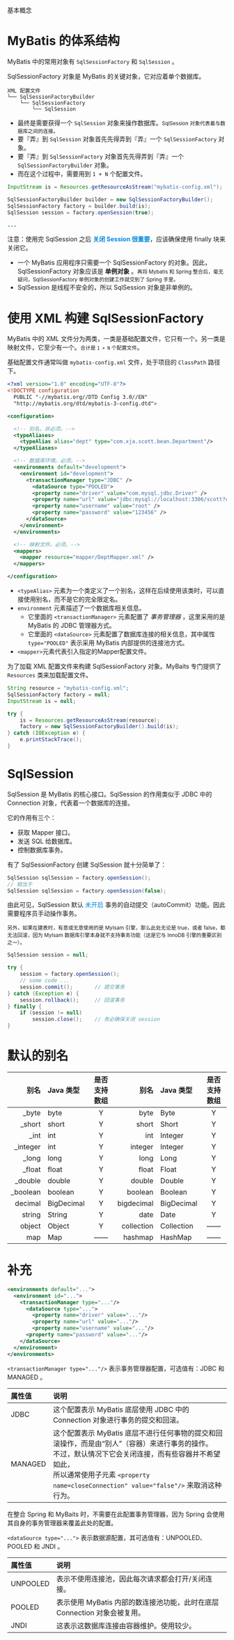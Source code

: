 <span class="title">基本概念</span>

# MyBatis 的体系结构

MyBatis 中的常用对象有 `SqlSessionFactory` 和 `SqlSession` 。

SqlSessionFactory 对象是 MyBatis 的关键对象，它对应着单个数据库。

```
XML 配置文件
└── SqlSessionFactoryBuilder
    └── SqlSessionFactory
        └── SqlSession
```

- 最终是需要获得一个 `SqlSession` 对象来操作数据库。<small>SqlSession 对象代表着与数据库之间的连接。</small>
- 要『弄』到 `SqlSession` 对象首先先得弄到『弄』一个 `SqlSessionFactory` 对象。
- 要『弄』到 `SqlSessionFactory` 对象首先先得弄到『弄』一个 `SqlSessionFactoryBuilder` 对象。
- 而在这个过程中，需要用到 `1 + N` 个配置文件。

```java
InputStream is = Resources.getResourceAsStream("mybatis-config.xml");

SqlSessionFactoryBuilder builder = new SqlSessionFactoryBuilder();
SqlSessionFactory factory = builder.build(is);
SqlSession session = factory.openSession(true);

...
```

注意：使用完 SqlSession 之后 <font color="#0088dd">**关闭 Session 很重要**</font>，应该确保使用 finally 块来关闭它。

- 一个 MyBatis 应用程序只需要一个 SqlSessionFactory 的对象。因此，SqlSessionFactory 对象应该是 **单例对象** 。<small>再将 Mybatis 和 Spring 整合后，毫无疑问，SqlSessionFactory 单例对象的创建工作就交到了 Spring 手里。</small>
- SqlSession 是线程不安全的，所以 SqlSession 对象是非单例的。



# 使用 XML 构建 SqlSessionFactory

MyBatis 中的 XML 文件分为两类，一类是基础配置文件，它只有一个。另一类是映射文件，它至少有一个。<small>合计是 `1 + N` 个配置文件</small>。

基础配置文件通常叫做 `mybatis-config.xml` 文件，处于项目的 `ClassPath` 路径下。

```xml
<?xml version="1.0" encoding="UTF-8"?>
<!DOCTYPE configuration
  PUBLIC "-//mybatis.org//DTD Config 3.0//EN"
  "http://mybatis.org/dtd/mybatis-3-config.dtd">

<configuration>

  <!-- 别名。非必须。-->
  <typeAliases>
    <typeAlias alias="dept" type="com.xja.scott.bean.Department"/>
  </typeAliases>

  <!-- 数据库环境。必须。-->
  <environments default="development">
    <environment id="development">
      <transactionManager type="JDBC" />
        <dataSource type="POOLED">
        <property name="driver" value="com.mysql.jdbc.Driver" />
        <property name="url" value="jdbc:mysql://localhost:3306/scott?useUnicode=true&amp;characterEncoding=utf-8&amp;useSSL=false&amp;serverTimezone=UTC"/>
        <property name="username" value="root" />
        <property name="password" value="123456" />
      </dataSource>
    </environment>
  </environments>

  <!-- 映射文件。必须。-->
  <mappers>
    <mapper resource="mapper/DeptMapper.xml" />
  </mappers>

</configuration>
```

- `<typeAlias>` 元素为一个类定义了一个别名，这样在后续使用该类时，可以直接使用别名，而不是它的完全限定名。
- `environment` 元素描述了一个数据库相关信息。
    - 它里面的 `<transactionManager>` 元素配置了 *事务管理器* ，这里采用的是 MyBatis 的 JDBC 管理器方式。
    - 它里面的 `<dataSource>` 元素配置了数据库连接的相关信息，其中属性 `type="POOLED"` 表示采用 MyBatis 内部提供的连接池方式。
- `<mapper>`元素代表引入指定的Mapper配置文件。

为了加载 XML 配置文件来构建 SqlSessionFactory 对象。MyBaits 专门提供了 `Resources` 类来加载配置文件。

```java
String resource = "mybatis-config.xml";
SqlSessionFactory factory = null;
InputStream is = null;

try {
    is = Resources.getResourceAsStream(resource);
    factory = new SqlSessionFactoryBuilder().build(is);
} catch (IOException e) {
    e.printStackTrace();
}
```

# SqlSession

SqlSession 是 MyBatis 的核心接口。SqlSession 的作用类似于 JDBC 中的 Connection 对象，代表着一个数据库的连接。

它的作用有三个：

  - 获取 Mapper 接口。
  - 发送 SQL 给数据库。
  - 控制数据库事务。

有了 SqlSessionFactory 创建 SqlSession 就十分简单了：

```java
SqlSession sqlSession = factory.openSession();
// 相当于
SqlSession sqlSession = factory.openSession(false);
```

由此可见，SqlSession 默认 <font color="#0088dd">未开启</font> 事务的自动提交（autoCommit）功能。因此需要程序员手动操作事务。

<small>另外，如果在建表时，有意或无意使用的是 MyIsam 引擎，那么此处无论是 true，或者 false，都无法回滚，因为 MyIsam 数据库引擎本身就不支持事务功能（这是它与 InnoDB 引擎的重要区别之一）。</small>

```java
SqlSession session = null;

try {
    session = factory.openSession();
    // some code ...
    session.commit();		// 提交事务
} catch (Exception e) {
    session.rollback();		// 回滚事务
} finally {
    if (session != null)
        session.close();	// 务必确保关闭 session
}
```

# 默认的别名

|     别名  | Java 类型  | 是否支持数组   |       别名  | Java 类型   | 是否支持数组  |
| --------:|:---------- |:------------:| ----------:|:---------- |:------------:|
|    _byte | byte       |      Y       |       byte | Byte       |      Y       |
|   _short | short      |      Y       |      short | Short      |      Y       |
|     _int | int        |      Y       |        int | Integer    |      Y       |
| _integer | int        |      Y       |    integer | Integer    |      Y       |
|    _long | long       |      Y       |       long | Long       |      Y       |
|   _float | float      |      Y       |      float | Float      |      Y       |
|  _double | double     |      Y       |     double | Double     |      Y       |
| _boolean | boolean    |      Y       |    boolean | Boolean    |      Y       |
|  decimal | BigDecimal |      Y       | bigdecimal | BigDecimal |      Y       |
|   string | String     |      Y       |       date | Date       |      Y       |
|   object | Object     |      Y       | collection | Collection |      ——      |
|      map | Map        |      ——      |    hashmap | HashMap    |      ——      |


# 补充

```xml
<environments default="...">
  <environment id="...">
    <transactionManager type="..."/>
      <dataSource type="...">
        <property name="driver" value="..."/>
        <property name="url" value="..."/>
        <property name="username" value="..."/>
      <property name="password" value="..."/>
    </dataSource>
  </environment>
</environments>
```
`<transactionManager type="..."/>` 表示事务管理器配置，可选值有：JDBC 和 MANAGED 。

| 属性值  | 说明 |
| :------- | :--------|
| JDBC    | 这个配置表示 MyBatis 底层使用 JDBC 中的 Connection 对象进行事务的提交和回滚。|
| MANAGED | 这个配置表示 MyBatis 底层不进行任何事物的提交和回滚操作，而是由“别人”（容器）来进行事务的操作。<br> 不过，默认情况下它会关闭连接，而有些容器并不希望如此，<br>所以通常使用子元素 `<property name=closeConnection" value="false"/>` 来取消这种行为。|

在整合 Spring 和 MyBaits 时，不需要在此配置事务管理器，因为 Spring 会使用其自身的事务管理器来覆盖此处的配置。

`<dataSource type="...">` 表示数据源配置，其可选值有：UNPOOLED、POOLED 和 JNDI 。

| 属性值   | 说明                                                    |
|:---|:---------------------|
| UNPOOLED | 表示不使用连接池，因此每次请求都会打开/关闭连接。|
| POOLED   | 表示使用 MyBatis 内部的数连接池功能，此时在底层 Connection 对象会被复用。|
| JNDI     | 这表示这数据库连接由容器维护。使用较少。|
